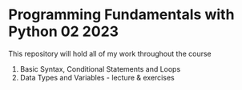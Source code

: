 # Programming Fundamentals with Python 02 2023

 This repository will hold all of my work throughout the course

 1. Basic Syntax, Conditional Statements and Loops
 2. Data Types and Variables - lecture & exercises
